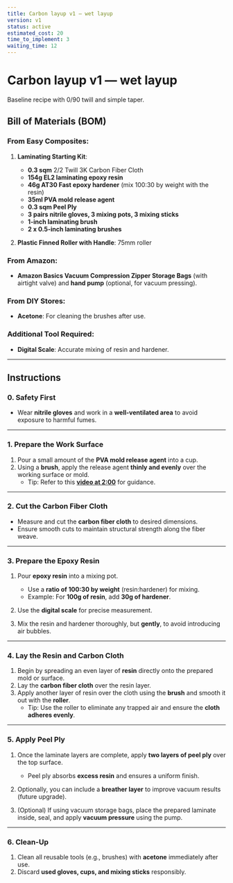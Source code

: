 ```yaml
---
title: Carbon layup v1 — wet layup
version: v1
status: active
estimated_cost: 20
time_to_implement: 3
waiting_time: 12
---
```

# Carbon layup v1 — wet layup

Baseline recipe with 0/90 twill and simple taper.

## Bill of Materials (BOM)

### From Easy Composites:
1. **Laminating Starting Kit**:
    - **0.3 sqm** 2/2 Twill 3K Carbon Fiber Cloth
    - **154g EL2 laminating epoxy resin**
    - **46g AT30 Fast epoxy hardener** (mix 100:30 by weight with the resin)
    - **35ml PVA mold release agent**
    - **0.3 sqm Peel Ply**
    - **3 pairs nitrile gloves, 3 mixing pots, 3 mixing sticks**
    - **1-inch laminating brush**
    - **2 x 0.5-inch laminating brushes**

2. **Plastic Finned Roller with Handle**: 75mm roller

### From Amazon:
- **Amazon Basics Vacuum Compression Zipper Storage Bags** (with airtight valve) and **hand pump** (optional, for vacuum pressing).

### From DIY Stores:
- **Acetone**: For cleaning the brushes after use.

### Additional Tool Required:
- **Digital Scale**: Accurate mixing of resin and hardener.

---

## Instructions

### **0. Safety First**
- Wear **nitrile gloves** and work in a **well-ventilated area** to avoid exposure to harmful fumes.

---

### **1. Prepare the Work Surface**
1. Pour a small amount of the **PVA mold release agent** into a cup.
2. Using a **brush**, apply the release agent **thinly and evenly** over the working surface or mold.
    - Tip: Refer to this **[video at 2:00](https://youtu.be/neh6zDt7vD8?si=0ocFH4VtYBHPhHzH)** for guidance.

---

### **2. Cut the Carbon Fiber Cloth**
- Measure and cut the **carbon fiber cloth** to desired dimensions.
- Ensure smooth cuts to maintain structural strength along the fiber weave.

---

### **3. Prepare the Epoxy Resin**
1. Pour **epoxy resin** into a mixing pot.
    - Use a **ratio of 100:30 by weight** (resin:hardener) for mixing.
    - Example: For **100g of resin**, add **30g of hardener**.

2. Use the **digital scale** for precise measurement.
3. Mix the resin and hardener thoroughly, but **gently**, to avoid introducing air bubbles.

---

### **4. Lay the Resin and Carbon Cloth**
1. Begin by spreading an even layer of **resin** directly onto the prepared mold or surface.
2. Lay the **carbon fiber cloth** over the resin layer.
3. Apply another layer of resin over the cloth using the **brush** and smooth it out with the **roller**.
    - Tip: Use the roller to eliminate any trapped air and ensure the **cloth adheres evenly**.

---

### **5. Apply Peel Ply**
1. Once the laminate layers are complete, apply **two layers of peel ply** over the top surface.
    - Peel ply absorbs **excess resin** and ensures a uniform finish.

2. Optionally, you can include a **breather layer** to improve vacuum results (future upgrade).

3. (Optional) If using vacuum storage bags, place the prepared laminate inside, seal, and apply **vacuum pressure** using the pump.

---

### **6. Clean-Up**
1. Clean all reusable tools (e.g., brushes) with **acetone** immediately after use.
2. Discard **used gloves, cups, and mixing sticks** responsibly.

